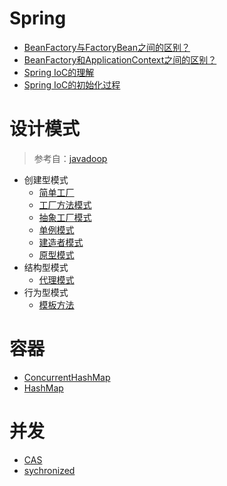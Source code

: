 # Spring
-   [BeanFactory与FactoryBean之间的区别？](./mds/summary/sp-1.md)
-   [BeanFactory和ApplicationContext之间的区别？](./mds/summary/sp-2.md) 
-   [Spring IoC的理解](./mds/summary/sp-3.md)
-   [Spring IoC的初始化过程](./mds/summary/sp-4.md)

# 设计模式

> 参考自：[javadoop](https://javadoop.com/post/design-pattern)
-   创建型模式
    -   [简单工厂](./mds/design-model/ds-create-0.md)
    -   [工厂方法模式](./mds/design-model/ds-create-1.md)
    -   [抽象工厂模式](#user-content-ds-2)
    -   [单例模式](#user-content-ds-3)
    -   [建造者模式](#user-content-ds-4)
    -   [原型模式](#user-content-ds-5)
-   结构型模式
    -   [代理模式](/mds/design-model/ds-structure-0.md)
-   行为型模式
    -   [模板方法](./mds/design-model/ds-behavior-0.md)

# 容器
-   [ConcurrentHashMap](./mds/concurrency/c-1.md)
-   [HashMap](./mds/concurrency/c-2.md)

# 并发
-   [CAS](./mds/concurrency/c-3.md)
-   [sychronized](./mds/concurrency/c-4.md)